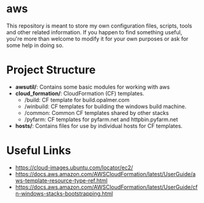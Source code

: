 # aws
This repository is meant to store my own configuration files, scripts, tools
and other related information.  If you happen to find something useful, you're 
more than welcome to modify it for your own purposes or ask for some help in
doing so.

# Project Structure

- **awsutil/**: Contains some basic modules for working with aws
- **cloud_formation/**:  CloudFormation (CF) templates.
    - /build: CF template for build.opalmer.com
    - /winbuild: CF templates for building the windows build machine.
    - /common: Common CF templates shared by other stacks
    - /pyfarm: CF templates for pyfarm.net and httpbin.pyfarm.net
- **hosts/**: Contains files for use by individual hosts for CF templates.

# Useful Links

* https://cloud-images.ubuntu.com/locator/ec2/
* https://docs.aws.amazon.com/AWSCloudFormation/latest/UserGuide/aws-template-resource-type-ref.html
* https://docs.aws.amazon.com/AWSCloudFormation/latest/UserGuide/cfn-windows-stacks-bootstrapping.html 
